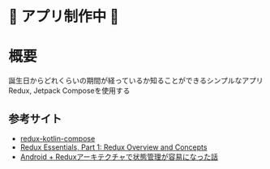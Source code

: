 # 🚧 アプリ制作中 🚧

# 概要
誕生日からどれくらいの期間が経っているか知ることができるシンプルなアプリ  
Redux, Jetpack Composeを使用する  


## 参考サイト
- [redux-kotlin-compose](https://github.com/reduxkotlin/redux-kotlin-compose)
- [Redux Essentials, Part 1: Redux Overview and Concepts](https://redux.js.org/tutorials/essentials/part-1-overview-concepts)  
- [Android + Reduxアーキテクチャで状態管理が容易になった話](https://qiita.com/Urotea/items/8cbc8f55406b6ff32bbd)  
